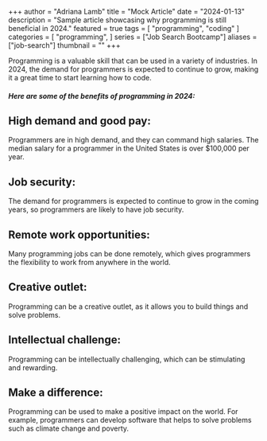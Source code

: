 +++
author = "Adriana Lamb"
title = "Mock Article"
date = "2024-01-13"
description = "Sample article showcasing why programming is still beneficial in 2024."
featured = true
tags = [
    "programming", 
    "coding"
]
categories = [
    "programming",
]
series = ["Job Search Bootcamp"]
aliases = ["job-search"]
thumbnail = ""
+++

Programming is a valuable skill that can be used in a variety of industries. In 2024, the demand for programmers is expected to continue to grow, making it a great time to start learning how to code.

##### Here are some of the benefits of programming in 2024:

## High demand and good pay: 
Programmers are in high demand, and they can command high salaries. The median salary for a programmer in the United States is over $100,000 per year.

## Job security: 
The demand for programmers is expected to continue to grow in the coming years, so programmers are likely to have job security.

## Remote work opportunities: 
Many programming jobs can be done remotely, which gives programmers the flexibility to work from anywhere in the world.

## Creative outlet: 
Programming can be a creative outlet, as it allows you to build things and solve problems.

## Intellectual challenge: 
Programming can be intellectually challenging, which can be stimulating and rewarding.

## Make a difference: 
Programming can be used to make a positive impact on the world. For example, programmers can develop software that helps to solve problems such as climate change and poverty.
